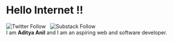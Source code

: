 # Hello Internet !! 
<img alt="Twitter Follow" src="https://img.shields.io/twitter/follow/aditya_an1l?style=social">  &nbsp; 
<img alt="Substack Follow" src="https://img.shields.io/badge/Subscribe_on_Substack-%2B1-orange?style=for-the-badge"> <br>
I am **Aditya Anil** and I am an aspiring web and software developer.  




